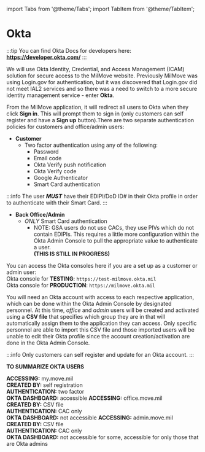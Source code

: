 import Tabs from '@theme/Tabs';
import TabItem from '@theme/TabItem';

# Okta

:::tip
You can find Okta Docs for developers here: **https://developer.okta.com/**
:::

We will use Okta Identity, Credential, and Access Management (ICAM) solution for secure access to the MilMove website. Previously MilMove was using Login.gov for authentication, but it was discovered that Login.gov did not meet IAL2 services and so there was a need to switch to a more secure identity management service - enter <b>Okta</b>.

From the MilMove application, it will redirect all users to Okta when they click **Sign in**. This will prompt them to sign in (only customers can self register and have a **Sign up** button).There are two separate authentication policies for customers and office/admin users:

- **Customer**
    - Two factor authentication using any of the following:
        - Password
        - Email code
        - Okta Verify push notification
        - Okta Verify code
        - Google Authenticator
        - Smart Card authentication

:::info
The user ***MUST*** have their EDIPI/DoD ID# in their Okta profile in order to authenticate with their Smart Card.
:::
- **Back Office/Admin**
    - <i>ONLY</i> Smart Card authentication
        - NOTE: GSA users do not use CACs, they use PIVs which do not contain EDIPIs. This requires a little more configuration within the Okta Admin Console to pull the appropriate value to authenticate a user.<br/>
        <b>(THIS IS STILL IN PROGRESS)</b>

You can access the Okta consoles here if you are a set up as a customer or admin user: <br />
Okta console for <b>TESTING</b>: `https://test-milmove.okta.mil`<br/>
Okta console for <b>PRODUCTION</b>: `https://milmove.okta.mil`

You will need an Okta account with access to each respective application, which can be done within the Okta Admin Console by designated personnel. At this time, *office* and *admin* users will be created and activated using a **CSV file** that specifies which group they are in that will automatically assign them to the application they can access. Only specific personnel are able to import this CSV file and those imported users will be unable to edit their Okta profile since the account creation/activation are done in the Okta Admin Console.

:::info
Only customers can self register and update for an Okta account.
:::
<br/>

**TO SUMMARIZE OKTA USERS**

<Tabs>
  <TabItem value="customer" label="Customer" default>
    <b>ACCESSING:</b> my.move.mil <br/>
    <b>CREATED BY:</b> self registration <br/>
    <b>AUTHENTICATION:</b> two factor <br/>
    <b>OKTA DASHBOARD:</b> accessible
  </TabItem>
  <TabItem value="office" label="Back Office">
    <b>ACCESSING:</b> office.move.mil <br/>
    <b>CREATED BY:</b> CSV file <br/>
    <b>AUTHENTICATION:</b> CAC only <br/>
    <b>OKTA DASHBOARD:</b> not accessible
  </TabItem>
  <TabItem value="admin" label="Admin">
    <b>ACCESSING:</b> admin.move.mil <br/>
    <b>CREATED BY:</b> CSV file <br/>
    <b>AUTHENTICATION:</b> CAC only <br/>
    <b>OKTA DASHBOARD:</b> not accessible for some, accessible for only those that are Okta admins
  </TabItem>
</Tabs>
